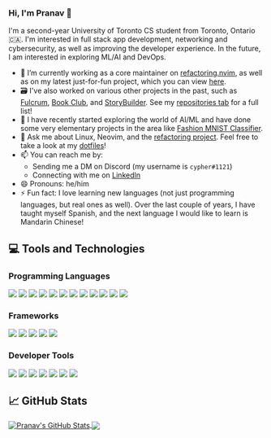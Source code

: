 ### Hi, I'm Pranav 👋

I'm a second-year University of Toronto CS student from Toronto, Ontario 🇨🇦.
I'm interested in full stack app development, networking and cybersecurity, as
well as improving the developer experience. In the future, I am interested in
exploring ML/AI and DevOps.

- 🔭 I’m currently working as a core maintainer on
  [refactoring.nvim](https://github.com/thePrimeagen/refactoring.nvim), as well
  as on my latest just-for-fun project, which you can view
  [here](https://github.com/pranavrao145/ftp-client).
- 🗃️ I've also worked on various other projects in the past, such as
  [Fulcrum](https://github.com/pranavrao145/fulcrum-mk3), [Book
  Club](https://github.com/pranavrao145/book-club), and
  [StoryBuilder](https://github.com/pranavrao145/storybuilder-cli). See my
  [repositories tab](https://github.com/pranavrao145?tab=repositories) for a
  full list!
- 🌱 I have recently started exploring the world of AI/ML and have done some
  very elementary projects in the area like [Fashion MNIST
  Classifier](https://github.com/pranavrao145/fashion-mnist-classifier).
- 💬 Ask me about Linux, Neovim, and the
  [refactoring project](https://github.com/thePrimeagen/refactoring.nvim). Feel free to take
  a look at my [dotfiles](https://github.com/pranavrao145/dotfiles)!
- 📫 You can reach me by:
  - Sending me a DM on Discord (my username is `cypher#1121`)
  - Connecting with me on [LinkedIn](https://www.linkedin.com/in/pranavrao145/)
- 😄 Pronouns: he/him
- ⚡ Fun fact: I love learning new languages (not just programming languages,
  but real ones as well). Over the last couple of years, I have taught myself
  Spanish, and the next language I would like to learn is Mandarin Chinese!

## 💻 Tools and Technologies

### Programming Languages

![](https://img.shields.io/badge/Python-informational?style=flat&logo=Python&logoColor=white&color=2bbc8a)
![](https://img.shields.io/badge/TypeScript-informational?style=flat&logo=TypeScript&logoColor=white&color=2bbc8a)
![](https://img.shields.io/badge/JavaScript-informational?style=flat&logo=JavaScript&logoColor=white&color=2bbc8a)
![](https://img.shields.io/badge/Lua-informational?style=flat&logo=Lua&logoColor=white&color=2bbc8a)
![](https://img.shields.io/badge/HTML5-informational?style=flat&logo=HTML5&logoColor=white&color=2bbc8a)
![](https://img.shields.io/badge/CSS3-informational?style=flat&logo=CSS3&logoColor=white&color=2bbc8a)
![](https://img.shields.io/badge/C-informational?style=flat&logo=C&logoColor=white&color=2bbc8a)
![](https://img.shields.io/badge/C++-informational?style=flat&logo=C++&logoColor=white&color=2bbc8a)
![](https://img.shields.io/badge/Ruby-informational?style=flat&logo=Ruby&logoColor=white&color=2bbc8a)
![](https://img.shields.io/badge/Golang-informational?style=flat&logo=Go&logoColor=white&color=2bbc8a)
![](https://img.shields.io/badge/Rust-informational?style=flat&logo=Rust&logoColor=white&color=2bbc8a)
![](https://img.shields.io/badge/Bash-informational?style=flat&logo=GNUBash&logoColor=white&color=2bbc8a)

### Frameworks

![](https://img.shields.io/badge/Web-Flask-informational?style=flat&logo=Flask&logoColor=white&color=2bbc8a)
![](https://img.shields.io/badge/Web-Ruby_On_Rails-informational?style=flat&logo=RubyOnRails&logoColor=white&color=2bbc8a)
![](https://img.shields.io/badge/Web-Express-informational?style=flat&logo=Express&logoColor=white&color=2bbc8a)
![](https://img.shields.io/badge/Front_End-React-informational?style=flat&logo=React&logoColor=white&color=2bbc8a)
![](https://img.shields.io/badge/Discord_Bot-Discord.js-informational?style=flat&logo=Discord&logoColor=white&color=2bbc8a)

### Developer Tools

![](https://img.shields.io/badge/Editor-Neovim-informational?style=flat&logo=Neovim&logoColor=white&color=2bbc8a)
![](https://img.shields.io/badge/OS-Arch_Linux-informational?style=flat&logo=ArchLinux&logoColor=white&color=2bbc8a)
![](https://img.shields.io/badge/OS-Ubuntu-informational?style=flat&logo=Ubuntu&logoColor=white&color=2bbc8a)
![](https://img.shields.io/badge/Dev_Tool-zsh-informational?style=flat&logo=GNUBash&logoColor=white&color=2bbc8a)
![](https://img.shields.io/badge/Dev_Tool-Docker-informational?style=flat&logo=Docker&logoColor=white&color=2bbc8a)
![](https://img.shields.io/badge/Dev_Tool-Git-informational?style=flat&logo=Git&logoColor=white&color=2bbc8a)
![](https://img.shields.io/badge/Dev_Tool-Virtual_Machines-informational?style=flat&logo=VirtualBox&logoColor=white&color=2bbc8a)

## 📈 GitHub Stats

<a href="https://github.com/pranavrao145/pranavrao145"> <img align="center"
src="https://github-readme-stats.vercel.app/api?username=pranavrao145&show_icons=true&line_height=27&count_private=true&title_color=ffffff&text_color=c9cacc&icon_color=2bbc8a&bg_color=1d1f21"
alt="Pranav's GitHub Stats" /> </a> <a
href="https://github.com/pranavrao145/pranavrao145"> <img align="center"
src="https://github-readme-stats.vercel.app/api/top-langs/?username=pranavrao145&hide=html,javascript&title_color=ffffff&text_color=c9cacc&icon_color=2bbc8a&bg_color=1d1f21&langs_count=3"
/> </a>
